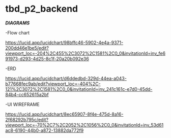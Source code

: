 # tbd_p2_backend

***DIAGRAMS***

-Flow chart

https://lucid.app/lucidchart/98bffc46-5902-4e4a-9371-200dd46e1be5/edit?viewport_loc=-204%2C455%2C3072%2C1581%2C0_0&invitationId=inv_fe691973-d293-4d25-8c1f-20a20b092e36

-ERD

https://lucid.app/lucidchart/d6ddedbd-329d-44ea-a043-b77668fec9ab/edit?viewport_loc=-404%2C-121%2C3072%2C1581%2C0_0&invitationId=inv_241c161c-e7d0-45dd-84b4-cc652615a2bf

-UI WIREFRAME

https://lucid.app/lucidchart/8ec65907-8f4e-475d-8a16-2f68292b795c/edit?viewport_loc=-70%2C7%2C2052%2C1056%2C0_0&invitationId=inv_53d61ac8-6190-44b0-a872-13882da772f9
